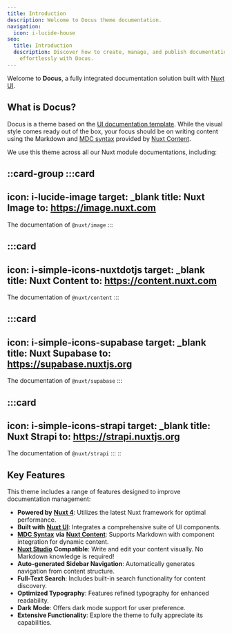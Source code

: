 ```yaml
---
title: Introduction
description: Welcome to Docus theme documentation.
navigation:
  icon: i-lucide-house
seo:
  title: Introduction
  description: Discover how to create, manage, and publish documentation
    effortlessly with Docus.
---
```


Welcome to **Docus**, a fully integrated documentation solution built with [Nuxt UI](https://ui.nuxt.com).

## What is Docus?

Docus is a theme based on the [UI documentation template](https://docs-template.nuxt.dev/). While the visual style comes ready out of the box, your focus should be on writing content using the Markdown and [MDC syntax](https://content.nuxt.com/docs/files/markdown#mdc-syntax) provided by [Nuxt Content](https://content.nuxt.com).

We use this theme across all our Nuxt module documentations, including:

::card-group
  :::card
  ---
  icon: i-lucide-image
  target: _blank
  title: Nuxt Image
  to: https://image.nuxt.com
  ---
  The documentation of `@nuxt/image`
  :::

  :::card
  ---
  icon: i-simple-icons-nuxtdotjs
  target: _blank
  title: Nuxt Content
  to: https://content.nuxt.com
  ---
  The documentation of `@nuxt/content`
  :::

  :::card
  ---
  icon: i-simple-icons-supabase
  target: _blank
  title: Nuxt Supabase
  to: https://supabase.nuxtjs.org
  ---
  The documentation of `@nuxt/supabase`
  :::

  :::card
  ---
  icon: i-simple-icons-strapi
  target: _blank
  title: Nuxt Strapi
  to: https://strapi.nuxtjs.org
  ---
  The documentation of `@nuxt/strapi`
  :::
::

## Key Features

This theme includes a range of features designed to improve documentation management:

- **Powered by** [**Nuxt 4**](https://nuxt.com): Utilizes the latest Nuxt framework for optimal performance.
- **Built with** [**Nuxt UI**](https://ui.nuxt.com): Integrates a comprehensive suite of UI components.
- [**MDC Syntax**](https://content.nuxt.com/usage/markdown) **via** [**Nuxt Content**](https://content.nuxt.com): Supports Markdown with component integration for dynamic content.
- [**Nuxt Studio**](https://content.nuxt.com/docs/studio) **Compatible**: Write and edit your content visually. No Markdown knowledge is required!
- **Auto-generated Sidebar Navigation**: Automatically generates navigation from content structure.
- **Full-Text Search**: Includes built-in search functionality for content discovery.
- **Optimized Typography**: Features refined typography for enhanced readability.
- **Dark Mode**: Offers dark mode support for user preference.
- **Extensive Functionality**: Explore the theme to fully appreciate its capabilities.
